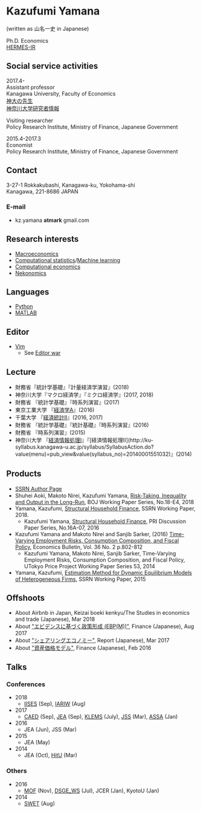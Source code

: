 # Kazufumi Yamana 
(written as 山名一史 in Japanese) 

Ph.D. Economics  
[HERMES-IR](http://doi.org/10.15057/28171)

## Social service activities
2017.4-   
Assistant professor  
Kanagawa University, Faculty of Economics  
[神大の先生](http://professor.kanagawa-u.ac.jp/econ/economics/prof37.html)  
[神奈川大学研究者情報](http://kenkyu.kanagawa-u.ac.jp/kuhp/KgApp?kyoinId=ymbsyygmggg)  

Visiting researcher   
Policy Research Institute, Ministry of Finance, Japanese Government

2015.4-2017.3  
Economist   
Policy Research Institute, Ministry of Finance, Japanese Government 

## Contact
3-27-1 Rokkakubashi, Kanagawa-ku, Yokohama-shi  
Kanagawa, 221-8686 JAPAN

### E-mail
* kz.yamana **atmark** gmail.com

## Research interests 
* [Macroeconomics](https://en.wikipedia.org/wiki/Macroeconomics)
* [Computational statistics](/https://en.wikipedia.org/wiki/Computational_statistics)/[Machine learning](https://en.wikipedia.org/wiki/Machine_learning)
* [Computational economics](https://en.wikipedia.org/wiki/Computational_economics)  
* [Nekonomics](http://www.nzherald.co.nz/lifestyle/news/article.cfm?c_id=6&objectid=11579250)

## Languages
* [Python](https://en.wikipedia.org/wiki/Python_(programming_language))
* [MATLAB](https://en.wikipedia.org/wiki/MATLAB)

## Editor
* [Vim](https://en.wikipedia.org/wiki/Vim_(text_editor))
  * See [Editor war](https://en.wikipedia.org/wiki/Editor_war)  

## Lecture
* 財務省『統計学基礎』『計量経済学演習』(2018)
* 神奈川大学『マクロ経済学』『ミクロ経済学』(2017, 2018)
* 財務省 『統計学基礎』『時系列演習』(2017)
* 東京工業大学 『[経済学A](http://www.ocw.titech.ac.jp/index.php?module=General&action=T0300&GakubuCD=7&KamokuCD=110100&KougiCD=201600867&Nendo=2016&lang=JA&vid=03)』(2016)
* 千葉大学 『[経済統計II](https://moodle2.chiba-u.jp/moodle16/course/info.php?id=2123)』(2016, 2017)
* 財務省 『統計学基礎』『統計基礎』『時系列演習』(2016)
* 財務省 『時系列演習』(2015)
* 神奈川大学 『[経済情報処理I](http://ku-syllabus.kanagawa-u.ac.jp/syllabus/SyllabusAction.do?value(menu)=pub_view&value(syllabus_no)=20140001551022)』『[経済情報処理II](http://ku-syllabus.kanagawa-u.ac.jp/syllabus/SyllabusAction.do?value(menu)=pub_view&value(syllabus_no)=20140001551032)』(2014)

## Products
* [SSRN Author Page](http://papers.ssrn.com/sol3/cf_dev/AbsByAuth.cfm?per_id=2139047)　
* Shuhei Aoki, Makoto Nirei, Kazufumi Yamana, [Risk-Taking, Inequality and Output in
the Long-Run](http://www.boj.or.jp/en/research/wps_rev/wps_2018/data/wp18e04.pdf), BOJ Working Paper Series, No.18-E4, 2018
* Yamana, Kazufumi, [Structural Household Finance](http://papers.ssrn.com/sol3/papers.cfm?abstract_id=2824112), SSRN Working Paper, 2018.
  * Kazufumi Yamana, [Structural Household Finance](http://www.mof.go.jp/pri/research/discussion_paper/ron279.pdf), PRI Discussion Paper Series, No.16A-07, 2016
* Kazufumi Yamana and Makoto Nirei and Sanjib Sarker, (2016) [Time-Varying Employment Risks, Consumption Composition, and Fiscal Policy](http://www.accessecon.com/Pubs/EB/2016/Volume36/EB-16-V36-I2-P79.pdf), Economics Bulletin, Vol. 36 No. 2 p.802-812
  * Kazufumi Yamana, Makoto Nirei, Sanjib Sarker, Time-Varying Employment Risks, Consumption Composition, and Fiscal Policy, UTokyo Price Project Working Paper Series 53, 2014
* Yamana, Kazufumi, [Estimation Method for Dynamic Equilibrium Models of Heterogeneous Firms](http://papers.ssrn.com/sol3/papers.cfm?abstract_id=2610451), SSRN Working Paper, 2015

## Offshoots
* About Airbnb in Japan, Keizai boeki kenkyu/The Studies in economics and trade (Japanese), Mar 2018
* About ["エビデンスに基づく政策形成 (EBP(M))"](http://www.mof.go.jp/pri/research/special_report/f01_2017_08.pdf), Finance (Japanese), Aug 2017 
* About ["シェアリングエコノミー"](http://www.mof.go.jp/pri/research/conference/00report/investment/inv_mokuji.htm), Report (Japanese), Mar 2017    
* About ["資産価格モデル"](https://www.mof.go.jp/pri/research/special_report/f01_2016_02.pdf), Finance (Japanese),  Feb 2016  

## Talks
### Conferences
* 2018
  * [IISES](http://www.iises.net/current-conferences/economic/10th-economics-finance-conference-rome) (Sep), [IARIW](http://www.iariw.org/) (Aug)
* 2017
  * [CAED](https://editorialexpress.com/conference/CAED2017/program/CAED2017.html) (Sep), [JEA](http://www.jeameetings.org/2017f/index.html) (Sep), [KLEMS](https://hias.hit-u.ac.jp/indico/event/0/other-view?view=standard) (July), [JSS](http://www.jss.gr.jp/convention/spring11/) (Mar), [ASSA](https://www.aeaweb.org/conference/2017/preliminary/1818?page=3&per-page=50) (Jan)
* 2016
  * JEA (Jun), JSS (Mar)
* 2015
  * JEA (May)
* 2014
  * JEA (Oct), [HitU](http://www.econ.hit-u.ac.jp/~koho/english/events/conference20140315-16_program.html) (Mar)

### Others
* 2016
  * [MOF](http://www.mof.go.jp/pri/research/conference/investment.htm) (Nov), [DSGE_WS](http://www.kengonutahara.com/dsge-workshop) (Jul), JCER (Jan), KyotoU (Jan)
* 2014
  * [SWET](http://www.int.otaru-uc.ac.jp/swet/past/swet2014/day6) (Aug)

